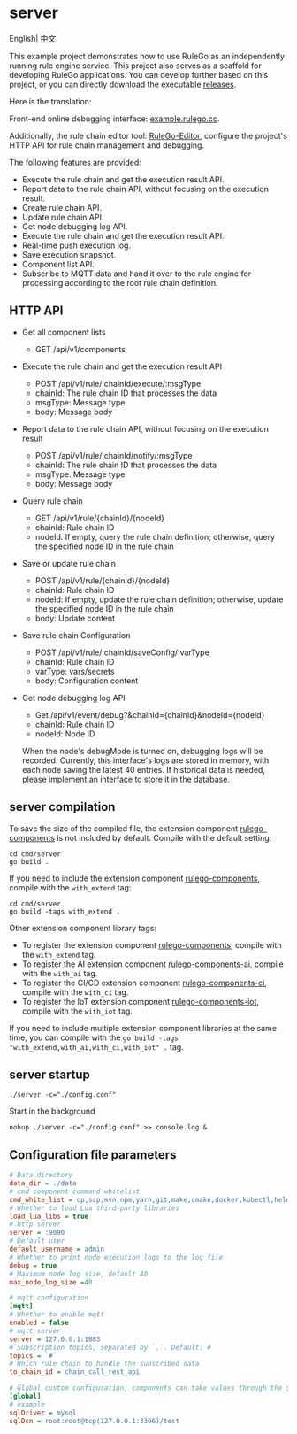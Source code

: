 # server

English| [中文](README_ZH.md)

This example project demonstrates how to use RuleGo as an independently running rule engine service. This project also serves as a scaffold for developing RuleGo applications. You can develop further based on this project, or you can directly download the executable [releases](https://github.com/rulego/rulego/releases).

Here is the translation:

Front-end online debugging interface: [example.rulego.cc](https://example.rulego.cc/).

Additionally, the rule chain editor tool: [RuleGo-Editor](https://editor.rulego.cc/), configure the project's HTTP API for rule chain management and debugging.

The following features are provided:

* Execute the rule chain and get the execution result API.
* Report data to the rule chain API, without focusing on the execution result.
* Create rule chain API.
* Update rule chain API.
* Get node debugging log API.
* Execute the rule chain and get the execution result API.
* Real-time push execution log.
* Save execution snapshot.
* Component list API.
* Subscribe to MQTT data and hand it over to the rule engine for processing according to the root rule chain definition.

## HTTP API

* Get all component lists
  - GET /api/v1/components

* Execute the rule chain and get the execution result API
  - POST /api/v1/rule/:chainId/execute/:msgType
  - chainId: The rule chain ID that processes the data
  - msgType: Message type
  - body: Message body

* Report data to the rule chain API, without focusing on the execution result
  - POST /api/v1/rule/:chainId/notify/:msgType
  - chainId: The rule chain ID that processes the data
  - msgType: Message type
  - body: Message body

* Query rule chain
  - GET /api/v1/rule/{chainId}/{nodeId}
  - chainId: Rule chain ID
  - nodeId: If empty, query the rule chain definition; otherwise, query the specified node ID in the rule chain

* Save or update rule chain
  - POST /api/v1/rule/{chainId}/{nodeId}
  - chainId: Rule chain ID
  - nodeId: If empty, update the rule chain definition; otherwise, update the specified node ID in the rule chain
  - body: Update content

* Save rule chain Configuration
  - POST /api/v1/rule/:chainId/saveConfig/:varType
  - chainId: Rule chain ID
  - varType: vars/secrets
  - body: Configuration content

* Get node debugging log API
  - Get /api/v1/event/debug?&chainId={chainId}&nodeId={nodeId}
  - chainId: Rule chain ID
  - nodeId: Node ID

  When the node's debugMode is turned on, debugging logs will be recorded. Currently, this interface's logs are stored in memory, with each node saving the latest 40 entries. If historical data is needed, please implement an interface to store it in the database.

## server compilation

To save the size of the compiled file, the extension component [rulego-components](https://github.com/rulego/rulego-components) is not included by default. Compile with the default setting:

```shell
cd cmd/server
go build .
```

If you need to include the extension component [rulego-components](https://github.com/rulego/rulego-components), compile with the `with_extend` tag:

```shell
cd cmd/server
go build -tags with_extend .
```
Other extension component library tags:
- To register the extension component [rulego-components](https://github.com/rulego/rulego-components), compile with the `with_extend` tag.
- To register the AI extension component [rulego-components-ai](https://github.com/rulego/rulego-components-ai), compile with the `with_ai` tag.
- To register the CI/CD extension component [rulego-components-ci](https://github.com/rulego/rulego-components-ci), compile with the `with_ci` tag.
- To register the IoT extension component [rulego-components-iot](https://github.com/rulego/rulego-components-iot), compile with the `with_iot` tag.

If you need to include multiple extension component libraries at the same time, you can compile with the `go build -tags "with_extend,with_ai,with_ci,with_iot" .` tag.

## server startup

```shell
./server -c="./config.conf"
```

Start in the background

```shell
nohup ./server -c="./config.conf" >> console.log &
```

## Configuration file parameters
```ini
# Data directory
data_dir = ./data
# cmd component command whitelist
cmd_white_list = cp,scp,mvn,npm,yarn,git,make,cmake,docker,kubectl,helm,ansible,puppet,pytest,python,python3,pip,go,java,dotnet,gcc,g++,ctest
# Whether to load Lua third-party libraries
load_lua_libs = true
# http server
server = :9090
# Default user
default_username = admin
# Whether to print node execution logs to the log file
debug = true
# Maximum node log size, default 40
max_node_log_size =40

# mqtt configuration
[mqtt]
# Whether to enable mqtt
enabled = false
# mqtt server
server = 127.0.0.1:1883
# Subscription topics, separated by `,`. Default: #
topics = `#`
# Which rule chain to handle the subscribed data
to_chain_id = chain_call_rest_api

# Global custom configuration, components can take values through the ${global.xxx}
[global]
# example
sqlDriver = mysql
sqlDsn = root:root@tcp(127.0.0.1:3306)/test
```